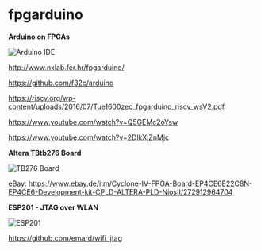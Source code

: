 # fpgarduino
**Arduino on FPGAs**

![Arduino IDE](http://www.nxlab.fer.hr/fpgarduino/img/fpga_arduino.png)

http://www.nxlab.fer.hr/fpgarduino/

https://github.com/f32c/arduino

https://riscv.org/wp-content/uploads/2016/07/Tue1600zec_fpgarduino_riscv_wsV2.pdf

https://www.youtube.com/watch?v=Q5GEMc2oYsw

https://www.youtube.com/watch?v=2DlkXjZnMjc

**Altera TBtb276 Board** 

![TB276 Board](http://www.nxlab.fer.hr/fpgarduino/img/altera_tb276.jpg)

eBay: https://www.ebay.de/itm/Cyclone-IV-FPGA-Board-EP4CE6E22C8N-EP4CE6-Development-kit-CPLD-ALTERA-PLD-NiosII/272912964704

**ESP201 - JTAG over WLAN**

![ESP201](https://www.mikrocontroller.net/attachment/307865/Flashing-The-ESP8266-ESP201-Module-Board-With-TTL-UART.jpg)

https://github.com/emard/wifi_jtag
